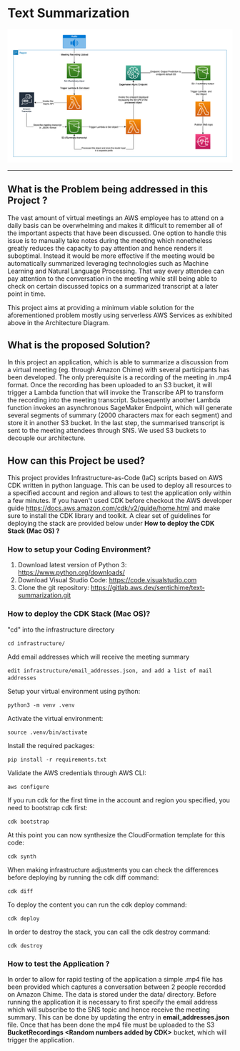 # Text Summarization


<center>
    <img src="AD.png" width=1000/>
</center>

---

## What is the Problem being addressed in this Project ?

The vast amount of virtual meetings an AWS employee has to attend on a daily basis can be overwhelming and makes it difficult to remember all of the important aspects that have been discussed. One option to handle this issue is to manually take notes during the meeting which nonetheless greatly reduces the capacity to pay attention and hence renders it suboptimal. Instead it would be more effective if the meeting would be automatically summarized leveraging technologies such as Machine Learning and Natural Language Processing. That way every attendee can pay attention to the conversation in the meeting while still being able to check on certain discussed topics on a summarized transcript at a later point in time. 

This project aims at providing a minimum viable solution for the aforementioned problem mostly using serverless AWS Services as exhibited above in the Architecture Diagram.

## What is the proposed Solution?

In this project an application, which is able to summarize a discussion from a virtual meeting (eg. through Amazon Chime) with several participants has been developed. The only prerequisite is a recording of the meeting in .mp4 format. Once the recording has been uploaded to an S3 bucket, it will trigger a Lambda function that will invoke the Transcribe API to transform the recording into the meeting transcript. Subsequently another Lambda function invokes an asynchronous SageMaker Endpoint, which will generate several segments of summary (2000 characters max for each segment) and store it in another S3 bucket. In the last step, the summarised transcript is sent to the meeting attendees through SNS. We used S3 buckets to decouple our architecture.

## How can this Project be used?

This project provides Infrastructure-as-Code (IaC) scripts based on AWS CDK written in python language. This can be used to deploy all resources to a specified account and region and allows to test the application only within a few minutes. If you haven't used CDK before checkout the AWS developer guide https://docs.aws.amazon.com/cdk/v2/guide/home.html and make sure to install the CDK library and toolkit. A clear set of guidelines for deploying the stack are provided below under **How to deploy the CDK Stack (Mac OS) ?**

### How to setup your Coding Environment?

1. Download latest version of Python 3: https://www.python.org/downloads/
2. Download Visual Studio Code: https://code.visualstudio.com
3. Clone the git repository: https://gitlab.aws.dev/sentichime/text-summarization.git

### How to deploy the CDK Stack (Mac OS)?

"cd" into the infrastructure directory 

```
cd infrastructure/
```

Add email addresses which will receive the meeting summary

```
edit infrastructure/email_addresses.json, and add a list of mail addresses
```

Setup your virtual environment using python:
```
python3 -m venv .venv
```

Activate the virtual environment: 
```
source .venv/bin/activate
```

Install the required packages:
```
pip install -r requirements.txt
```

Validate the AWS credentials through AWS CLI:
```
aws configure 
```

If you run cdk for the first time in the account and region you specified, you need to bootstrap cdk first:
```
cdk bootstrap
```

At this point you can now synthesize the CloudFormation template for this code:
```
cdk synth
```

When making infrastructure adjustments you can check the differences before deploying by running the cdk diff command:
```
cdk diff
```

To deploy the content you can run the cdk deploy command:
```
cdk deploy
```

In order to destroy the stack, you can call the cdk destroy command:
```
cdk destroy
```

### How to test the Application ?
In order to allow for rapid testing of the application a simple .mp4 file has been provided which captures a conversation between 2 people recorded on Amazon Chime. The data is stored under the data/ directory. Before running the application it is necessary to first specify the email address which will subscribe to the SNS topic and hence receive the meeting summary. This can be done by updating the entry in **email_addresses.json** file. Once that has been done the mp4 file must be uploaded to the S3 **BucketRecordings \<Random numbers added by CDK\>**  bucket, which will trigger the application.
